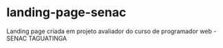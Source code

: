 # landing-page-senac
Landing page criada em projeto avaliador do curso de programador web - SENAC TAGUATINGA
